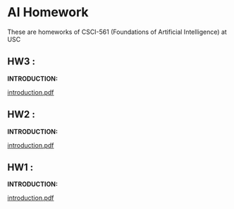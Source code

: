 # AI Homework

These are homeworks of CSCI-561 (Foundations of Artificial Intelligence) at USC

HW3 :
-------

**INTRODUCTION:**

[introduction.pdf](hw3/homework3.pdf)

HW2 :
-------

**INTRODUCTION:**

[introduction.pdf](hw2/homework2.pdf)

HW1 :
-------------

**INTRODUCTION:**

[introduction.pdf](hw1/homework1.pdf)
